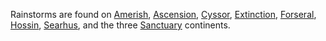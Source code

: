 Rainstorms are found on [Amerish](../locations/Amerish.md),
[Ascension](../locations/Ascension.md), [Cyssor](../locations/Cyssor.md),
[Extinction](../locations/Extinction.md), [Forseral](../locations/Forseral.md),
[Hossin](../locations/Hossin.md), [Searhus](../locations/Searhus.md), and the
three [Sanctuary](../locations/Sanctuary.md) continents.


